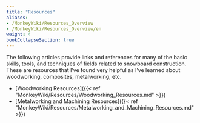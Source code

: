 ```yaml
---
title: "Resources"
aliases:
- /MonkeyWiki/Resources_Overview
- /MonkeyWiki/Resources_Overview/en
weight: 4
bookCollapseSection: true
---
```

The following articles provide links and references for many of the basic skills, tools, and techniques of 
fields related to snowboard construction. These are resources that I’ve found very helpful as I’ve learned 
about woodworking, composites, metalworking, etc. 

- [Woodworking Resources]({{< ref "MonkeyWiki/Resources/Woodworking_Resources.md" >}})
- [Metalworking and Machining Resources]({{< ref "MonkeyWiki/Resources/Metalworking_and_Machining_Resources.md" >}})



